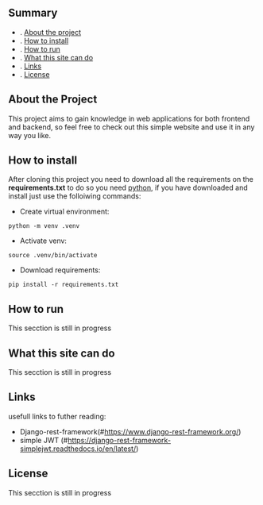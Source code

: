 
     
## Summary
- . [About the project](#about-the-project)
- . [How to install](#how-to-install)
- . [How to run](#how-to-run)
- . [What this site can do](#what-this-side-can-do)
- . [Links](#links)
- . [License](#license)


## About the Project
This project aims to gain knowledge in web applications for both frontend and backend, so feel free to check out this simple website and use it in any way you like.

## How to install
After cloning this project you need to download all the requirements on the **requirements.txt** to do so you need [python](https://www.python.org/), if you have downloaded and install just use the folloiwing commands:

* Create virtual environment:

```
python -m venv .venv
```
* Activate venv:

```
source .venv/bin/activate
```
* Download requirements:

```
pip install -r requirements.txt
```

## How to run
This secction is still in progress

## What this site can do
This secction is still in progress

## Links
usefull links to futher reading:
- Django-rest-framework(#https://www.django-rest-framework.org/)
- simple JWT (#https://django-rest-framework-simplejwt.readthedocs.io/en/latest/)

## License
This secction is still in progress

